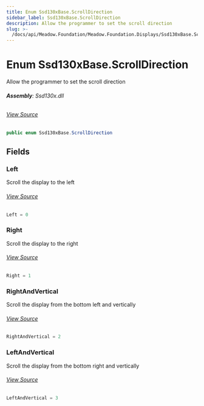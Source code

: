 ```yaml
---
title: Enum Ssd130xBase.ScrollDirection
sidebar_label: Ssd130xBase.ScrollDirection
description: Allow the programmer to set the scroll direction
slug: >-
  /docs/api/Meadow.Foundation/Meadow.Foundation.Displays/Ssd130xBase.ScrollDirection
---
```

# Enum Ssd130xBase.ScrollDirection
Allow the programmer to set the scroll direction

###### **Assembly**: Ssd130x.dll
###### [View Source](https://github.com/WildernessLabs/Meadow.Foundation.git/blob/develop/Source/Meadow.Foundation.Peripherals/Displays.Ssd130x/Driver/SSd130xBase.Enums.cs#L27)
```csharp title="Declaration"
public enum Ssd130xBase.ScrollDirection
```
## Fields
### Left
Scroll the display to the left
###### [View Source](https://github.com/WildernessLabs/Meadow.Foundation.git/blob/develop/Source/Meadow.Foundation.Peripherals/Displays.Ssd130x/Driver/SSd130xBase.Enums.cs#L32)
```csharp title="Declaration"
Left = 0
```
### Right
Scroll the display to the right
###### [View Source](https://github.com/WildernessLabs/Meadow.Foundation.git/blob/develop/Source/Meadow.Foundation.Peripherals/Displays.Ssd130x/Driver/SSd130xBase.Enums.cs#L36)
```csharp title="Declaration"
Right = 1
```
### RightAndVertical
Scroll the display from the bottom left and vertically
###### [View Source](https://github.com/WildernessLabs/Meadow.Foundation.git/blob/develop/Source/Meadow.Foundation.Peripherals/Displays.Ssd130x/Driver/SSd130xBase.Enums.cs#L40)
```csharp title="Declaration"
RightAndVertical = 2
```
### LeftAndVertical
Scroll the display from the bottom right and vertically
###### [View Source](https://github.com/WildernessLabs/Meadow.Foundation.git/blob/develop/Source/Meadow.Foundation.Peripherals/Displays.Ssd130x/Driver/SSd130xBase.Enums.cs#L44)
```csharp title="Declaration"
LeftAndVertical = 3
```
